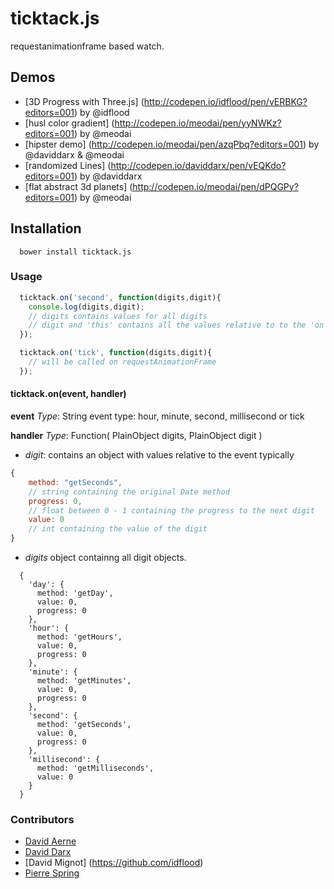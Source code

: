 ticktack.js
=============

requestanimationframe based watch.

## Demos

- [3D Progress with Three.js] (http://codepen.io/idflood/pen/vERBKG?editors=001) by @idflood
- [husl color gradient] (http://codepen.io/meodai/pen/yyNWKz?editors=001) by @meodai
- [hipster demo] (http://codepen.io/meodai/pen/azqPbq?editors=001) by @daviddarx & @meodai
- [randomized Lines] (http://codepen.io/daviddarx/pen/vEQKdo?editors=001) by @daviddarx
- [flat abstract 3d planets] (http://codepen.io/meodai/pen/dPQGPy?editors=001) by @meodai

## Installation

```
  bower install ticktack.js
```

### Usage

```javascript
  ticktack.on('second', function(digits,digit){
    console.log(digits,digit);
    // digits contains values for all digits
    // digit and 'this' contains all the values relative to to the 'on' event (seconds)
  });

  ticktack.on('tick', function(digits,digit){
    // will be called on requestAnimationFrame
  });

```

#### ticktack.on(event, handler)

**event**
*Type*: String
event type: hour, minute, second, millisecond or tick

**handler**
*Type*: Function( PlainObject digits, PlainObject digit )
- *digit*: contains an object with values relative to the event typically
```javascript
{
	method: "getSeconds",
    // string containing the original Date method
    progress: 0,
    // float between 0 - 1 containing the progress to the next digit
    value: 0
    // int containing the value of the digit
}
```

- *digits* object containng all digit objects.
```javascriot
  {
    'day': {
      method: 'getDay',
      value: 0,
      progress: 0
    },
    'hour': {
      method: 'getHours',
      value: 0,
      progress: 0
    },
    'minute': {
      method: 'getMinutes',
      value: 0,
      progress: 0
    },
    'second': {
      method: 'getSeconds',
      value: 0,
      progress: 0
    },
    'millisecond': {
      method: 'getMilliseconds',
      value: 0
    }
  }
```

### Contributors
- [David Aerne](https://github.com/meodai/)
- [David Darx](http://www.daviddarx.com/)
- [David Mignot] (https://github.com/idflood)
- [Pierre Spring](https://github.com/caillou)


